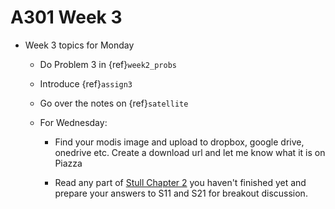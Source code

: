 # A301 Week 3

* Week 3 topics for Monday

  * Do Problem 3 in {ref}`week2_probs`

  * Introduce {ref}`assign3`

  * Go over the notes on {ref}`satellite` 

  * For Wednesday:

    * Find your modis image and upload to dropbox, google drive, onedrive etc.
      Create a download url and let me know what it is on Piazza

    * Read any part of [Stull Chapter 2]( https://www.eoas.ubc.ca/books/Practical_Meteorology/prmet102/Ch02-radiation-v102b.pdf) you haven't finished yet and prepare your answers to S11 and S21 for breakout discussion.

